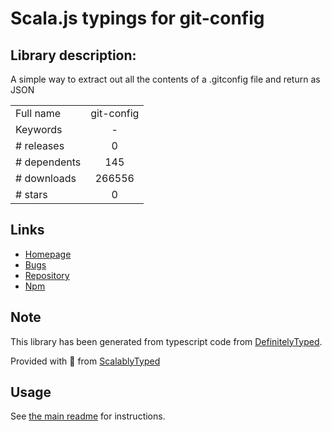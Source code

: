 
# Scala.js typings for git-config


## Library description:
A simple way to extract out all the contents of a .gitconfig file and return as JSON

|                    |                 |
| ------------------ | :-------------: |
| Full name          | git-config |
| Keywords           | - |
| # releases         | 0 |
| # dependents       | 145 |
| # downloads        | 266556 |
| # stars            | 0 |

## Links
- [Homepage](https://github.com/eugeneware/git-config)
- [Bugs](https://github.com/eugeneware/git-config/issues)
- [Repository](https://github.com/eugeneware/git-config)
- [Npm](https://www.npmjs.com/package/git-config)
    


## Note
This library has been generated from typescript code from [DefinitelyTyped](https://definitelytyped.org).

Provided with :purple_heart: from [ScalablyTyped](https://github.com/oyvindberg/ScalablyTyped)

## Usage
See [the main readme](../../readme.md) for instructions.


